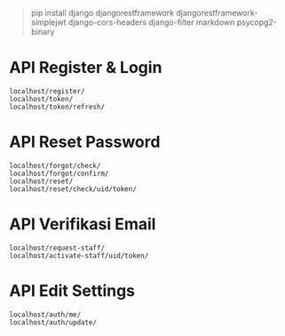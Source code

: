 > pip install django djangorestframework djangorestframework-simplejwt django-cors-headers django-filter markdown psycopg2-binary

# API Register & Login
```
localhost/register/
localhost/token/
localhost/token/refresh/
```

# API Reset Password
```
localhost/forgot/check/
localhost/forgot/confirm/
localhost/reset/
localhost/reset/check/uid/token/
```

# API Verifikasi Email
```
localhost/request-staff/
localhost/activate-staff/uid/token/
```

# API Edit Settings
```
localhost/auth/me/
localhost/auth/update/
```
